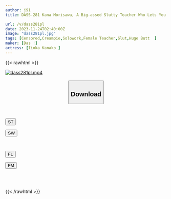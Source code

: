 ```yaml
---
author: j91
title: DASS-281 Kana Morisawa, A Big-assed Slutty Teacher Who Lets You Graduate From School And Virginity With Ejaculation Management And Reward Creampie

url: /v/dass281pl
date: 2023-11-24T02:40:00Z
image: "dass281pl.jpg"
tags: [Censored,Creampie,Solowork,Female Teacher,Slut,Huge Butt	 ]
maker: [Das !]
actress: [Iioka Kanako ]
---
```



{{< rawhtml >}}

<div class="video" data-videoid="3B9bjp0Jz1SaaK">
    <a href="javascript:;">
        <img src="/v/dass281pl/dass281pl.jpg" width="WIDTH" height="HEIGHT" alt="dass281pl.mp4" loading="lazy">
    </a>
</div>

<script type="text/javascript" src="https://j91.asia/asset/on-demand-st.js"></script>

<br>
  <link rel="stylesheet" href="https://j91.asia/asset/bs5.css">
  
  <center>
  <button class="btn btn-primary" type="button" data-bs-toggle="collapse" data-bs-target=".multi-collapse" aria-expanded="false" aria-controls="multiCollapseExample1 multiCollapseExample2"><h2>Download</h2></button></center>
</p>
<div class="row">
  <div class="col">
    <div class="collapse multi-collapse" id="multiCollapseExample1">
      <div class="card card-body">
	      	      <br>
<div class="buttons">  
<p><a href="https://streamtape.to/v/3B9bjp0Jz1SaaK" target="_blank"><button class="btn-hover color-3"><i class="fa fa-download"></i> ST</button></a></p>
<p><a href="https://flaswish.com/gw5aj1rvri0x" target="_blank"><button class="btn-hover color-2"><i class="fa fa-download"></i> SW</button></a></p></div>
    </div>
  </div>
</div>
  <div class="col">
    <div class="collapse multi-collapse" id="multiCollapseExample2">
      <div class="card card-body">
	      <br>
<div class="buttons">
<p><a href="javascript:;" target="_blank"><button class="btn-hover color-9"><i class="fa fa-download"></i> FL</button></a></p>
<p><a href="javascript:;" target="_blank"><button class="btn-hover color-8"><i class="fa fa-download"></i> FM</button></a></p></div>
<br><br>
      </div>
    </div>
  </div>
</div>

{{< /rawhtml >}}

